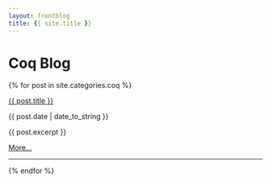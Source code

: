 ```yaml
---
layout: frontblog
title: {{ site.title }}
---
```


# Coq Blog

{% for post in site.categories.coq %}

<a href="{{ site.baseurl }}{{ post.url }}">{{ post.title }}</a>

{{ post.date | date_to_string }}

<p>{{ post.excerpt }}</p>

<p><a href="{{ site.baseurl }}{{ post.url }}">More...</a></p>

-----

{% endfor %}
